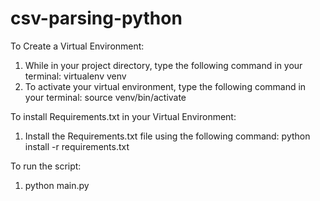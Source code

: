 # csv-parsing-python

To Create a Virtual Environment:
1. While in your project directory, type the following command in your terminal: virtualenv venv
2. To activate your virtual environment, type the following command in your terminal: source venv/bin/activate

To install Requirements.txt in your Virtual Environment:
1.  Install the Requirements.txt file using the following command: python install -r requirements.txt

To run the script: 
1. python main.py